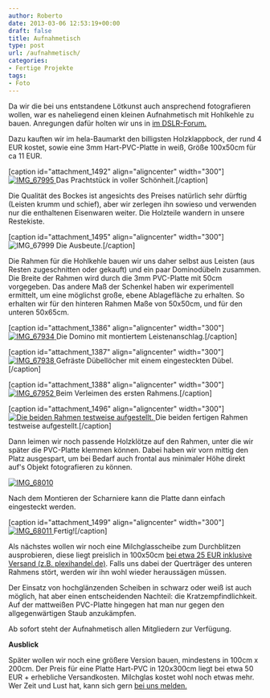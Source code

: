 ```yaml
---
author: Roberto
date: 2013-03-06 12:53:19+00:00
draft: false
title: Aufnahmetisch
type: post
url: /aufnahmetisch/
categories:
- Fertige Projekte
tags:
- Foto
---
```


Da wir die bei uns entstandene Lötkunst auch ansprechend fotografieren wollen, war es naheliegend einen kleinen Aufnahmetisch mit Hohlkehle zu bauen. Anregungen dafür holten wir uns in [im DSLR-Forum.](https://www.dslr-forum.de/showthread.php?t=243367) <!-- more -->

Dazu kauften wir im hela-Baumarkt den billigsten Holzklappbock, der rund 4 EUR kostet, sowie eine 3mm Hart-PVC-Platte in weiß, Größe 100x50cm für ca 11 EUR.

[caption id="attachment_1492" align="aligncenter" width="300"][![IMG_67995](/wp-content/uploads/2013/03/IMG_67995-300x300.jpg)
](/wp-content/uploads/2013/03/IMG_67995.jpg) Das Prachtstück in voller Schönheit.[/caption]

Die Qualität des Bockes ist angesichts des Preises natürlich sehr dürftig (Leisten krumm und schief), aber wir zerlegen ihn sowieso und verwenden nur die enthaltenen Eisenwaren weiter. Die Holzteile wandern in unsere Restekiste.

[caption id="attachment_1495" align="aligncenter" width="300"]![IMG_67999](/wp-content/uploads/2013/03/IMG_67999-300x200.jpg)
Die Ausbeute.[/caption]

Die Rahmen für die Hohlkehle bauen wir uns daher selbst aus Leisten (aus Resten zugeschnitten oder gekauft) und ein paar Dominodübeln zusammen. Die Breite der Rahmen wird durch die 3mm PVC-Platte mit 50cm vorgegeben. Das andere Maß der Schenkel haben wir experimentell ermittelt, um eine möglichst große, ebene Ablagefläche zu erhalten. So erhalten wir für den hinteren Rahmen Maße von 50x50cm, und für den unteren 50x65cm.

[caption id="attachment_1386" align="aligncenter" width="300"][![IMG_67934](/wp-content/uploads/2013/02/IMG_67934-300x199.jpg)
](/wp-content/uploads/2013/02/IMG_67934.jpg) Die Domino mit montiertem Leistenanschlag.[/caption]

[caption id="attachment_1387" align="aligncenter" width="300"][![IMG_67938](/wp-content/uploads/2013/02/IMG_67938-300x199.jpg)
](/wp-content/uploads/2013/02/IMG_67938.jpg) Gefräste Dübellöcher mit einem eingesteckten Dübel.[/caption]

[caption id="attachment_1388" align="aligncenter" width="300"][![IMG_67952](/wp-content/uploads/2013/02/IMG_67952-300x199.jpg)
](/wp-content/uploads/2013/02/IMG_67952.jpg) Beim Verleimen des ersten Rahmens.[/caption]

[caption id="attachment_1496" align="aligncenter" width="300"][![Die beiden Rahmen testweise aufgestellt.](/wp-content/uploads/2013/03/IMG_68000-300x199.jpg)
](/wp-content/uploads/2013/03/IMG_68000.jpg) Die beiden fertigen Rahmen testweise aufgestellt.[/caption]

Dann leimen wir noch passende Holzklötze auf den Rahmen, unter die wir später die PVC-Platte klemmen können. Dabei haben wir vorn mittig den Platz ausgespart, um bei Bedarf auch frontal aus minimaler Höhe direkt auf's Objekt fotografieren zu können.

[![IMG_68010](/wp-content/uploads/2013/03/IMG_68010-300x200.jpg)
](/wp-content/uploads/2013/03/IMG_68010.jpg)

Nach dem Montieren der Scharniere kann die Platte dann einfach eingesteckt werden.

[caption id="attachment_1499" align="aligncenter" width="300"][![IMG_68011](/wp-content/uploads/2013/03/IMG_68011-300x200.jpg)
](/wp-content/uploads/2013/03/IMG_68011.jpg) Fertig![/caption]

Als nächstes wollen wir noch eine Milchglasscheibe zum Durchblitzen ausprobieren, diese liegt preislich in 100x50cm [bei etwa 25 EUR inklusive Versand (z.B. plexihandel.de)](https://plexihandel.de/product_info.php?products_id=256). Falls uns dabei der Querträger des unteren Rahmens stört, werden wir ihn wohl wieder heraussägen müssen.

Der Einsatz von hochglänzenden Scheiben in schwarz oder weiß ist auch möglich, hat aber einen entscheidenden Nachteil: die Kratzempfindlichkeit. Auf der mattweißen PVC-Platte hingegen hat man nur gegen den allgegenwärtigen Staub anzukämpfen.


Ab sofort steht der Aufnahmetisch allen Mitgliedern zur Verfügung.


**Ausblick**

Später wollen wir noch eine größere Version bauen, mindestens in 100cm x 200cm. Der Preis für eine Platte Hart-PVC in 120x300cm liegt bei etwa 50 EUR + erhebliche Versandkosten. Milchglas kostet wohl noch etwas mehr. Wer Zeit und Lust hat, kann sich gern [bei uns melden.](/kontakt/)
